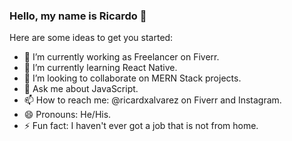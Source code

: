 ### Hello, my name is Ricardo 👋



Here are some ideas to get you started:

- 🔭 I’m currently working as Freelancer on Fiverr.
- 🌱 I’m currently learning React Native.
- 👯 I’m looking to collaborate on MERN Stack projects.
- 💬 Ask me about JavaScript.
- 📫 How to reach me: @ricardxalvarez on Fiverr and Instagram.
- 😄 Pronouns: He/His.
- ⚡ Fun fact: I haven't ever got a job that is not from home.
